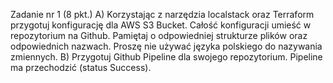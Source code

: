 Zadanie nr 1 (8 pkt.)
A) Korzystając z narzędzia localstack oraz Terraform przygotuj konfigurację dla AWS S3 Bucket.
Całość konfiguracji umieść w repozytorium na Github. Pamiętaj o odpowiedniej strukturze
plików oraz odpowiednich nazwach. Proszę nie używać języka polskiego do nazywania
zmiennych.
B) Przygotuj Github Pipeline dla swojego repozytorium. Pipeline ma przechodzić (status
Success). 

